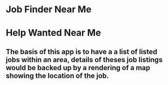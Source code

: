 # Job Finder Near Me
# Help Wanted Near Me

## The basis of this app is to have a a list of listed jobs within an area, details of theses job listings would be backed up by a rendering of a map showing the location of the job.

